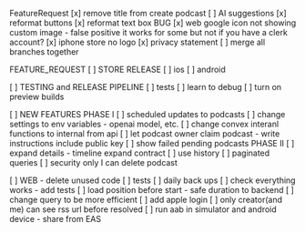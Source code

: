 
FeatureRequest
[x] remove title from create podcast
[ ] AI suggestions
[x] reformat buttons
[x] reformat text box
BUG
[x] web google icon not showing custom image - false positive it works for some but not if you have a clerk account?
[x] iphone store no logo
[x] privacy statement
[ ] merge all branches together

FEATURE_REQUEST 
[ ] STORE RELEASE
[ ] ios
[ ] android

[ ] TESTING and RELEASE PIPELINE
[ ] tests
[ ] learn to debug
[ ] turn on preview builds

[ ] NEW FEATURES
PHASE I
[ ] scheduled updates to podcasts
[ ] change settings to env variables - openai model, etc.
[ ] change convex interanl functions to internal from api
[ ] let podcast owner claim podcast - write instructions include public key 
[ ] show failed pending podcasts
PHASE II
[ ] expand details - timeline expand contract
[ ] use history
[ ] paginated queries
[ ] security only I can delete podcast 

[ ] WEB - delete unused code
[ ] tests
[ ] daily back ups
[ ]  check everything works - add tests
[ ] load position before start - safe duration to backend
[ ] change query to be more efficient
[ ] add apple login
[ ] only creator(and me) can see rss url before resolved
[ ] run aab in simulator and android device - share from EAS


